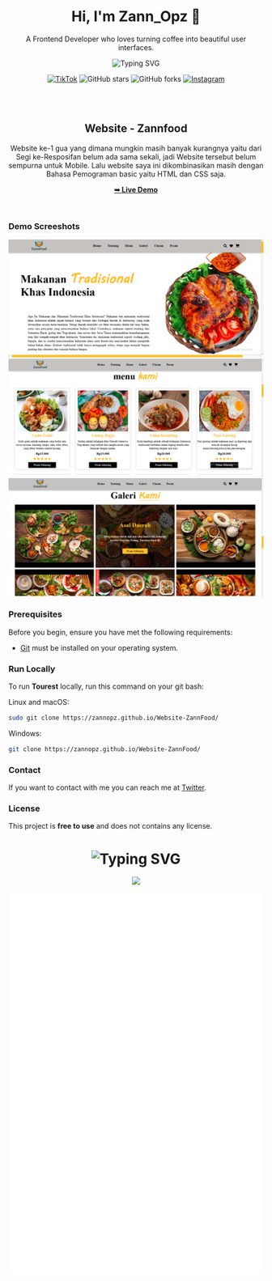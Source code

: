 <div align="center">
<h1 align="center">Hi, I'm Zann_Opz 👋</h1>
<p align="center">A Frontend Developer who loves turning coffee into beautiful user interfaces.</p>

<p align="center">
  <img src="https://readme-typing-svg.demolab.com?font=Fira+Code&size=20&pause=1000&center=true&vCenter=true&width=435&lines=Frontend+Developer;HTML+%7C+CSS+%7C+Three.js+Lover;Let's+build+cool+stuff+together!" alt="Typing SVG" />
</p>

  [![TikTok](https://img.shields.io/badge/TikTok-%40zannopz-000000?style=for-the-badge&logo=tiktok&logoColor=white)](https://www.tiktok.com/@zannopz?is_from_webapp=1&sender_device=pc)
  ![GitHub stars](https://img.shields.io/github/stars/codewithsadee/tourest?style=social)
  ![GitHub forks](https://img.shields.io/github/forks/codewithsadee/tourest?style=social)
[![Instagram](https://img.shields.io/badge/Instagram-%40zann__opz-E4405F?style=for-the-badge&logo=instagram&logoColor=white)](https://www.instagram.com/zann_opz/)

  <br />
  <br />

  <h2 align="center">Website - Zannfood</h2>

  Website ke-1 gua yang dimana mungkin masih banyak kurangnya yaitu dari Segi ke-Resposifan belum ada sama sekali, 
  jadi Website tersebut belum sempurna untuk Mobile.
  Lalu website saya ini dikombinasikan masih dengan Bahasa Pemograman basic yaitu HTML dan CSS saja.

  <a href="https://zannopz.github.io/Website-ZannFood/"><strong>➥ Live Demo</strong></a>

</div>

<br />

### Demo Screeshots

![Tourest Desktop Demo](./PNG/zannfood1.png "Desktop Demo")
![Tourest Desktop Demo](./PNG/zannfood2.png "Desktop Demo")
![Tourest Desktop Demo](./PNG/zannfood3.png "Desktop Demo")

### Prerequisites

Before you begin, ensure you have met the following requirements:

* [Git](https://git-scm.com/downloads "Download Git") must be installed on your operating system.

### Run Locally

To run **Tourest** locally, run this command on your git bash:

Linux and macOS:

```bash
sudo git clone https://zannopz.github.io/Website-ZannFood/
```

Windows:

```bash
git clone https://zannopz.github.io/Website-ZannFood/
```

### Contact

If you want to contact with me you can reach me at [Twitter](https://www.twitter.com/codewithsadee).

### License

This project is **free to use** and does not contains any license.

<h1 align="center">
  <img src="https://readme-typing-svg.demolab.com?font=Fira+Code&weight=700&pause=1000&color=00F5FF&vCenter=true&width=435&lines=👾+Welcome+to+my+Neon+World...;⚡+I'm+YourUsername+the+Code+Ronin.;🦾+Cyberpunk+Dev+%7C+Anime+Fan+%7C+Night+Coder" alt="Typing SVG" />
</h1>

<p align="center">
  <img src="https://media.giphy.com/media/v1.Y2lkPTc5MGI3NjExMHhqajNna3pyZzR5Z3BnaHlvM25sdGxqMmZ3Znd2dzZhdmRtZDFubyZlcD12MV9naWZzX3NlYXJjaCZjdD1n/ao9DUiTKH60XS/giphy.gif" width="300" />
</p>











<img src="https://raw.githubusercontent.com/lowlighter/metrics/master/github-metrics.svg" alt="Metrics">

